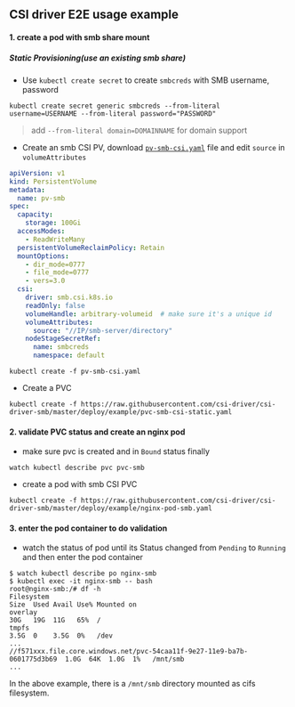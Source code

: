 ## CSI driver E2E usage example
#### 1. create a pod with smb share mount
##### Static Provisioning(use an existing smb share)
 - Use `kubectl create secret` to create `smbcreds` with SMB username, password
```console
kubectl create secret generic smbcreds --from-literal username=USERNAME --from-literal password="PASSWORD"
```
> add `--from-literal domain=DOMAINNAME` for domain support

 - Create an smb CSI PV, download [`pv-smb-csi.yaml`](https://raw.githubusercontent.com/csi-driver/csi-driver-smb/master/deploy/example/pv-smb-csi.yaml) file and edit `source` in `volumeAttributes`
```yaml
apiVersion: v1
kind: PersistentVolume
metadata:
  name: pv-smb
spec:
  capacity:
    storage: 100Gi
  accessModes:
    - ReadWriteMany
  persistentVolumeReclaimPolicy: Retain
  mountOptions:
    - dir_mode=0777
    - file_mode=0777
    - vers=3.0
  csi:
    driver: smb.csi.k8s.io
    readOnly: false
    volumeHandle: arbitrary-volumeid  # make sure it's a unique id
    volumeAttributes:
      source: "//IP/smb-server/directory"
    nodeStageSecretRef:
      name: smbcreds
      namespace: default
```

```console
kubectl create -f pv-smb-csi.yaml
```

 - Create a PVC
```console
kubectl create -f https://raw.githubusercontent.com/csi-driver/csi-driver-smb/master/deploy/example/pvc-smb-csi-static.yaml
```

#### 2. validate PVC status and create an nginx pod
 - make sure pvc is created and in `Bound` status finally
```console
watch kubectl describe pvc pvc-smb
```

 - create a pod with smb CSI PVC
```console
kubectl create -f https://raw.githubusercontent.com/csi-driver/csi-driver-smb/master/deploy/example/nginx-pod-smb.yaml
```

#### 3. enter the pod container to do validation
 - watch the status of pod until its Status changed from `Pending` to `Running` and then enter the pod container
```console
$ watch kubectl describe po nginx-smb
$ kubectl exec -it nginx-smb -- bash
root@nginx-smb:/# df -h
Filesystem                                                                Size  Used Avail Use% Mounted on
overlay                                                                   30G   19G  11G   65%  /
tmpfs                                                                     3.5G  0    3.5G  0%   /dev
...
//f571xxx.file.core.windows.net/pvc-54caa11f-9e27-11e9-ba7b-0601775d3b69  1.0G  64K  1.0G  1%   /mnt/smb
...
```
In the above example, there is a `/mnt/smb` directory mounted as cifs filesystem.
